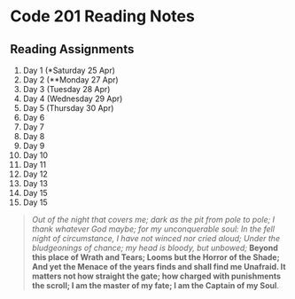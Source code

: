 
# Code 201 Reading Notes

## Reading Assignments
  1. Day 1 (*Saturday 25 Apr)
  2. Day 2 (**Monday 27 Apr)
  3. Day 3 (Tuesday 28 Apr)
  4. Day 4 (Wednesday 29 Apr)
  5. Day 5 (Thursday 30 Apr)
  6. Day 6
  7. Day 7
  8. Day 8
  9. Day 9
  10. Day 10
  11. Day 11
  12. Day 12
  13. Day 13
  14. Day 15
  15. Day 15
  
  > *Out of the night that covers me; dark as the pit from pole to pole;
  > I thank whatever God maybe; for my unconquerable soul:
  > In the fell night of circumstance, I have not winced nor cried aloud;
  > Under the bludgeonings of chance; my head is bloody, but unbowed;*
  > **Beyond this place of Wrath and Tears; Looms but the Horror of the Shade;
  > And yet the Menace of the years finds and shall find me Unafraid.
  > It matters not how straight the gate; how charged with punishments the scroll;
  > I am the master of my fate;
  > I am the Captain of my Soul**.

